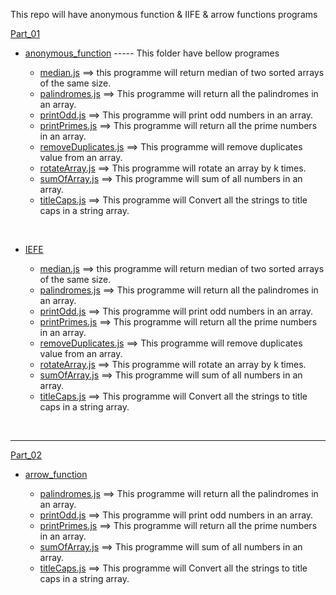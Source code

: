 This repo will have anonymous function & IIFE & arrow functions programs

[Part_01](Part_01)

- [anonymous_function](Part_01/anonymous_function/) ----- This folder have bellow programes

  - [median.js](Part_01/anonymous_function/median.js) ==> this programme will return median of two sorted arrays of the same size.
  - [palindromes.js](Part_01/anonymous_function/palindromes.js) ==> This programme will return all the palindromes in an array.
  - [printOdd.js](Part_01/anonymous_function/printOdd.js) ==> This programme will print odd numbers in an array.
  - [printPrimes.js](Part_01/anonymous_function/printPrimes.js) ==> This programme will return all the prime numbers in an array.
  - [removeDuplicates.js](Part_01/anonymous_function/removeDuplicates.js) ==> This programme will remove duplicates value from an array.
  - [rotateArray.js](Part_01/anonymous_function/rotateArray.js) ==> This programme will rotate an array by k times.
  - [sumOfArray.js](part_01/anonymous_function/sumOfArray.js) ==> This programme will sum of all numbers in an array.
  - [titleCaps.js](part_01/anonymous_function/titleCaps.js) ==> This programme will Convert all the strings to title caps in a string array.

<br>

- [IEFE](Part_01/IIFE/)

  - [median.js](Part_01/IIFE/median.js) ==> this programme will return median of two sorted arrays of the same size.
  - [palindromes.js](Part_01/IIFE/palindromes.js) ==> This programme will return all the palindromes in an array.
  - [printOdd.js](Part_01/IIFE/printOdd.js) ==> This programme will print odd numbers in an array.
  - [printPrimes.js](Part_01/IIFE/printPrimes.js) ==> This programme will return all the prime numbers in an array.
  - [removeDuplicates.js](Part_01/IIFE/removeDuplicates.js) ==> This programme will remove duplicates value from an array.
  - [rotateArray.js](Part_01/IIFE/rotateArray.js) ==> This programme will rotate an array by k times.
  - [sumOfArray.js](part_01/IIFE/sumOfArray.js) ==> This programme will sum of all numbers in an array.
  - [titleCaps.js](part_01/IIFE/titleCaps.js) ==> This programme will Convert all the strings to title caps in a string array.

<br>
<hr>

[Part_02](Part_02)

- [arrow_function](Part_02/arrow_functions/)

  - [palindromes.js](Part_02/arrow_functions/palindromes.js) ==> This programme will return all the palindromes in an array.
  - [printOdd.js](Part_02/arrow_functions/printOdd.js) ==> This programme will print odd numbers in an array.
  - [printPrimes.js](Part_02/arrow_functions/printPrimes.js) ==> This programme will return all the prime numbers in an array.
  - [sumOfArray.js](Part_02/arrow_functions/sumOfArray.js) ==> This programme will sum of all numbers in an array.
  - [titleCaps.js](Part_02/arrow_functions/titleCaps.js) ==> This programme will Convert all the strings to title caps in a string array.
